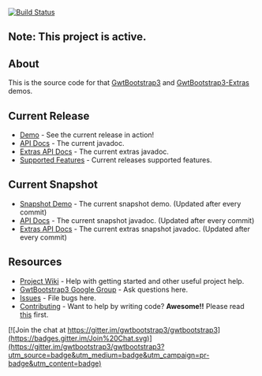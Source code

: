 [![Build Status](https://travis-ci.org/gwtbootstrap3/gwtbootstrap3-demo.svg?branch=master)](https://travis-ci.org/gwtbootstrap3/gwtbootstrap3-demo)

## Note: This project is active.

## About
This is the source code for that [GwtBootstrap3](https://github.com/gwtbootstrap3/gwtbootstrap3) and [GwtBootstrap3-Extras](https://github.com/gwtbootstrap3/gwtbootstrap3-extras) demos.

## Current Release
* [Demo](http://gwtbootstrap3.github.io/gwtbootstrap3-demo/) - See the current release in action!
* [API Docs](http://gwtbootstrap3.github.io/gwtbootstrap3-demo/apidocs) - The current javadoc.
* [Extras API Docs](http://gwtbootstrap3.github.io/gwtbootstrap3-demo/extras-apidocs) - The current extras javadoc.
* [Supported Features](https://github.com/gwtbootstrap3/gwtbootstrap3/wiki/Supported-Features) - Current releases supported features.

## Current Snapshot
* [Snapshot Demo](http://gwtbootstrap3.github.io/gwtbootstrap3-demo/snapshot) - The current snapshot demo. (Updated after every commit)
* [API Docs](http://gwtbootstrap3.github.io/gwtbootstrap3-demo/snapshot/apidocs) - The current snapshot javadoc. (Updated after every commit)
* [Extras API Docs](http://gwtbootstrap3.github.io/gwtbootstrap3-demo/snapshot/extras-apidocs) - The current extras snapshot javadoc. (Updated after every commit)

## Resources
* [Project Wiki](https://github.com/gwtbootstrap3/gwtbootstrap3/wiki) - Help with getting started and other useful project help.
* [GwtBootstrap3 Google Group](https://groups.google.com/forum/?fromgroups#!forum/gwtbootstrap3) - Ask questions here.
* [Issues](https://github.com/gwtbootstrap3/gwtbootstrap3/issues) - File bugs here.
* [Contributing](https://github.com/gwtbootstrap3/gwtbootstrap3/wiki/Contributing) - Want to help by writing code?  **Awesome!!**  Please read [this](https://github.com/gwtbootstrap3/gwtbootstrap3/wiki/Contributing) first.

[![Join the chat at https://gitter.im/gwtbootstrap3/gwtbootstrap3](https://badges.gitter.im/Join%20Chat.svg)](https://gitter.im/gwtbootstrap3/gwtbootstrap3?utm_source=badge&utm_medium=badge&utm_campaign=pr-badge&utm_content=badge)

